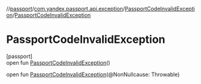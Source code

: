 //[passport](../../../index.md)/[com.yandex.passport.api.exception](../index.md)/[PassportCodeInvalidException](index.md)/[PassportCodeInvalidException](-passport-code-invalid-exception.md)

# PassportCodeInvalidException

[passport]\
open fun [PassportCodeInvalidException](-passport-code-invalid-exception.md)()

open fun [PassportCodeInvalidException](-passport-code-invalid-exception.md)(@NonNullcause: Throwable)
